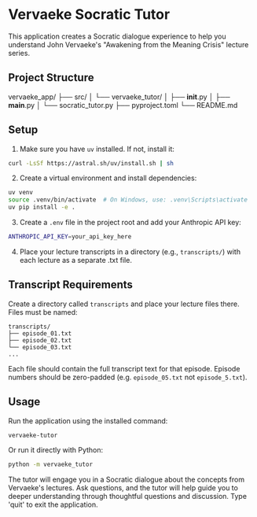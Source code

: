 # Vervaeke Socratic Tutor

This application creates a Socratic dialogue experience to help you understand John Vervaeke's "Awakening from the Meaning Crisis" lecture series.

## Project Structure

vervaeke_app/
├── src/
│   └── vervaeke_tutor/
│       ├── __init__.py
│       ├── __main__.py
│       └── socratic_tutor.py
├── pyproject.toml
└── README.md

## Setup

1. Make sure you have `uv` installed. If not, install it:

```bash
curl -LsSf https://astral.sh/uv/install.sh | sh
```

2. Create a virtual environment and install dependencies:

```bash
uv venv
source .venv/bin/activate  # On Windows, use: .venv\Scripts\activate
uv pip install -e .
```

3. Create a `.env` file in the project root and add your Anthropic API key:

```bash
ANTHROPIC_API_KEY=your_api_key_here
```

4. Place your lecture transcripts in a directory (e.g., `transcripts/`) with each lecture as a separate .txt file.

## Transcript Requirements

Create a directory called `transcripts` and place your lecture files there. Files must be named:

```
transcripts/
├── episode_01.txt
├── episode_02.txt
└── episode_03.txt
...
```

Each file should contain the full transcript text for that episode. Episode numbers should be zero-padded (e.g. `episode_05.txt` not `episode_5.txt`).

## Usage

Run the application using the installed command:

```bash
vervaeke-tutor
```

Or run it directly with Python:

```bash
python -m vervaeke_tutor
```

The tutor will engage you in a Socratic dialogue about the concepts from Vervaeke's lectures. Ask questions, and the tutor will help guide you to deeper understanding through thoughtful questions and discussion.
Type 'quit' to exit the application.
